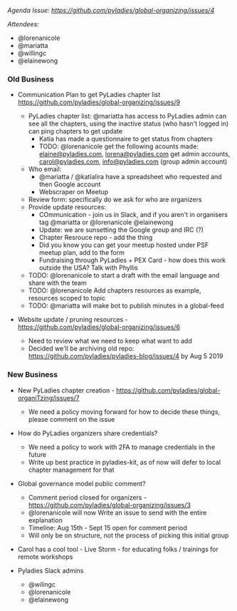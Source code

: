 *Agenda Issue: https://github.com/pyladies/global-organizing/issues/4*

*Attendees:*

* @lorenanicole
* @mariatta
* @willingc
* @elainewong

### Old Business


- Communication Plan to get PyLadies chapter list https://github.com/pyladies/global-organizing/issues/9
	- PyLadies chapter list: @mariatta has access to PyLadies admin can see all the chapters, using the inactive status (who hasn't logged in) can ping chapters to get update 
		- Katia has made a questionnaire to get status from chapters
		- TODO: @lorenanicole get the following acounts made: elaine@pyladies.com, lorena@pyladies.com get admin accounts, carol@pyladies.com, info@pyladies.com (group admin account)
	- Who email:
		- @mariatta / @katialira have a spreadsheet who requested and then Google account 
		- Webscraper on Meetup
	- Review form: specifically do we ask for who are organizers
	- Provide update resources:
		- COmmunication - join us in Slack, and if you aren't in organisers tag @mariatta or @lorenanicole @elainewong
		- Update: we are sunsetting the Google group and IRC (?)
		- Chapter Resrouce repo - add the thing
		- Did you know you can get your meetup hosted under PSF meetup plan, add to the form
		- Fundraising through PyLadies + PEX Card - how does this work outside the USA? Talk with Phyllis
	- TODO: @lorenanicole to start a draft with the email language and share with the team
	- TODO: @lorenanicole Add chapters resources as example, resources scoped to topic
	- TODO: @mariatta will make bot to publish minutes in a global-feed

- Website update / pruning resources - https://github.com/pyladies/global-organizing/issues/6
    - Need to review what we need to keep what want to add
	- Decided we'll be archiving old repo: https://github.com/pyladies/pyladies-blog/issues/4 by Aug 5 2019

### New Business 

- New PyLadies chapter creation - https://github.com/pyladies/global-organiTzing/issues/7
	- We need a policy moving forward for how to decide these things, please comment on the issue

- How do PyLadies organizers share credentials?
	- We need a policy to work with 2FA to manage credentials  in the future
	- Write up best practice in pyladies-kit, as of now will defer to local chapter management for that

- Global governance model public comment?
	- Comment period closed for organizers - https://github.com/pyladies/global-organizing/issues/3
	- @lorenanicole will now Write an issue to send with the entire explanation
	- Timeline: Aug 15th - Sept 15 open for comment period
	- Will only be on structure, not the process of picking this initial group

- Carol has a cool tool - Live Storm - for educating folks / trainings for remote workshops

- Pyladies Slack admins
	- @wilingc
	- @lorenanicole
	- @elainewong